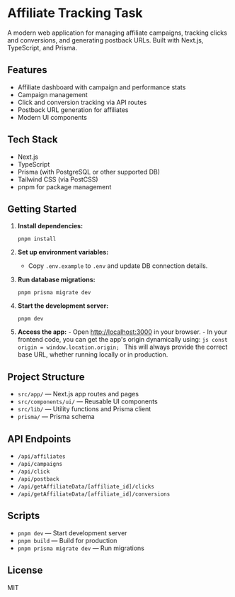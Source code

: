 # Affiliate Tracking Task

A modern web application for managing affiliate campaigns, tracking clicks and conversions, and generating postback URLs. Built with Next.js, TypeScript, and Prisma.

## Features

- Affiliate dashboard with campaign and performance stats
- Campaign management
- Click and conversion tracking via API routes
- Postback URL generation for affiliates
- Modern UI components

## Tech Stack

- Next.js
- TypeScript
- Prisma (with PostgreSQL or other supported DB)
- Tailwind CSS (via PostCSS)
- pnpm for package management

## Getting Started

1. **Install dependencies:**

   ```
   pnpm install
   ```

2. **Set up environment variables:**

   - Copy `.env.example` to `.env` and update DB connection details.

3. **Run database migrations:**

   ```
   pnpm prisma migrate dev
   ```

4. **Start the development server:**

   ```
   pnpm dev
   ```

5. **Access the app:** - Open [http://localhost:3000](http://localhost:3000) in your browser. - In your frontend code, you can get the app's origin dynamically using:
   `js
		 const origin = window.location.origin;
		 `
   This will always provide the correct base URL, whether running locally or in production.

## Project Structure

- `src/app/` — Next.js app routes and pages
- `src/components/ui/` — Reusable UI components
- `src/lib/` — Utility functions and Prisma client
- `prisma/` — Prisma schema

## API Endpoints

- `/api/affiliates`
- `/api/campaigns`
- `/api/click`
- `/api/postback`
- `/api/getAffiliateData/[affiliate_id]/clicks`
- `/api/getAffiliateData/[affiliate_id]/conversions`

## Scripts

- `pnpm dev` — Start development server
- `pnpm build` — Build for production
- `pnpm prisma migrate dev` — Run migrations

## License

MIT
